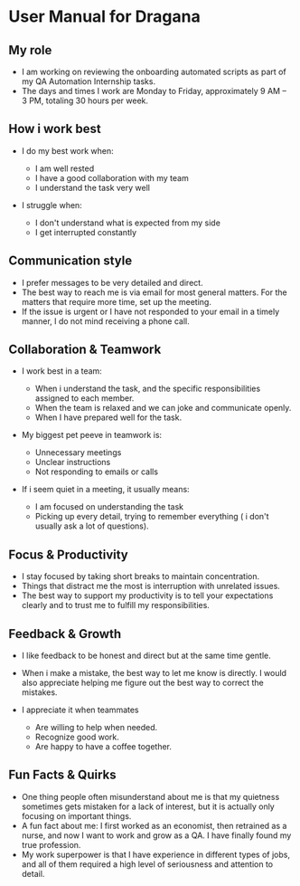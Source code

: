 # User Manual for Dragana

## My role

- I am working on reviewing the onboarding automated scripts as part of my QA Automation Internship tasks.
- The days and times I work are Monday to Friday, approximately 9 AM – 3 PM, totaling 30 hours per week.

## How i work best

- I do my best work when:
 
    - I am well rested
    - I have a good collaboration with my team
    - I understand the task very well

- I struggle when:
  
    - I don't understand what is expected from my side
    - I get interrupted constantly

## Communication style

- I prefer messages to be very detailed and direct.
- The best way to reach me is via email for most general matters. For the matters that require more time, set up the meeting.
- If the issue is urgent or I have not responded to your email in a timely manner, I do not mind receiving a phone call.


## Collaboration & Teamwork

- I work best in a team:
    - When i understand the task, and the specific responsibilities assigned to each member.
    - When the team is relaxed and we can joke and communicate openly.
    - When I have prepared well for the task.
  
- My biggest pet peeve in teamwork is:
    - Unnecessary meetings
    - Unclear instructions
    - Not responding to emails or calls
  
- If i seem quiet in a meeting, it usually means:
    
    - I am focused on understanding the task
    - Picking up every detail, trying to remember everything ( i don't usually ask a lot of questions).
  

## Focus & Productivity

- I stay focused by taking short breaks to maintain concentration.
- Things that distract me the most is interruption with unrelated issues.
- The best way to support my productivity is to tell your expectations clearly and to trust me to fulfill my responsibilities.


## Feedback & Growth

- I like feedback to be honest and direct but at the same time gentle.
- When i make a mistake, the best way to let me know is directly. I would also appreciate helping me figure out the best way to correct the mistakes.
- I appreciate it when teammates

  - Are willing to help when needed.
  - Recognize good work.
  - Are happy to have a coffee together.


## Fun Facts & Quirks

- One thing people often misunderstand about me is that my quietness sometimes gets mistaken for a lack of interest, but it is actually only focusing on important things.
- A fun fact about me: I first worked as an economist, then retrained as a nurse, and now I want to work and grow as a QA. I have finally found my true profession.
- My work superpower is that I have experience in different types of jobs, and all of them required a high level of seriousness and attention to detail.
    




